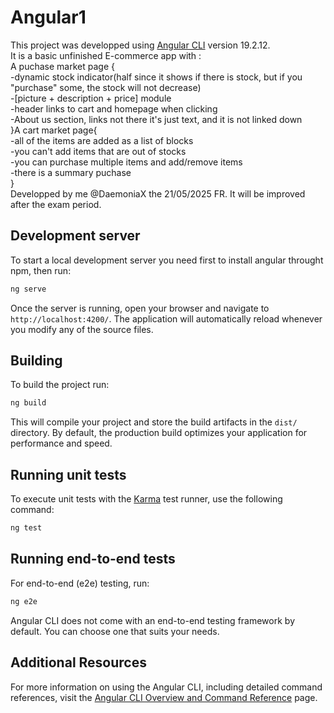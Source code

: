# Angular1

This project was developped using [Angular CLI](https://github.com/angular/angular-cli) version 19.2.12.  
It is a basic unfinished E-commerce app with :  
A puchase market page {  
    -dynamic stock indicator(half since it shows if there is stock, but if you "purchase" some, the stock will not decrease)  
    -[picture + description + price] module  
    -header links to cart and homepage when clicking  
    -About us section, links not there it's just text, and it is not linked down  
}A cart market page{  
    -all of the items are added as a list of blocks  
    -you can't add items that are out of stocks  
    -you can purchase multiple items and add/remove items  
    -there is a summary puchase  
}  
Developped by me @DaemoniaX the 21/05/2025 FR. It will be improved after the exam period.  
## Development server

To start a local development server you need first to install angular throught npm, then run:

```bash
ng serve
```

Once the server is running, open your browser and navigate to `http://localhost:4200/`. The application will automatically reload whenever you modify any of the source files.

## Building

To build the project run:

```bash
ng build
```

This will compile your project and store the build artifacts in the `dist/` directory. By default, the production build optimizes your application for performance and speed.

## Running unit tests

To execute unit tests with the [Karma](https://karma-runner.github.io) test runner, use the following command:

```bash
ng test
```

## Running end-to-end tests

For end-to-end (e2e) testing, run:

```bash
ng e2e
```

Angular CLI does not come with an end-to-end testing framework by default. You can choose one that suits your needs.

## Additional Resources

For more information on using the Angular CLI, including detailed command references, visit the [Angular CLI Overview and Command Reference](https://angular.dev/tools/cli) page.
